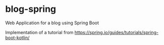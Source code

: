 # blog-spring
Web Application for a blog using Spring Boot

Implementation of a tutorial from https://spring.io/guides/tutorials/spring-boot-kotlin/ 
